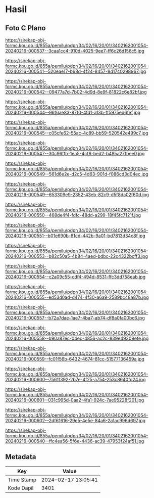 # Hasil

## Foto C Plano

https://sirekap-obj-formc.kpu.go.id/855a/pemilu/pdpr/34/02/16/20/01/3402162001054-20240216-000537--3caa1cc4-910d-4025-9ee7-ff6c26d156c5.jpg

https://sirekap-obj-formc.kpu.go.id/855a/pemilu/pdpr/34/02/16/20/01/3402162001054-20240216-000541--520eae17-b68d-4f24-8457-8d1740298967.jpg

https://sirekap-obj-formc.kpu.go.id/855a/pemilu/pdpr/34/02/16/20/01/3402162001054-20240216-000542--09477a7d-7b02-4d9d-8e9f-81822c6e82bf.jpg

https://sirekap-obj-formc.kpu.go.id/855a/pemilu/pdpr/34/02/16/20/01/3402162001054-20240216-000544--96f6ae83-87f0-4fd1-a13b-ff5975ed6fef.jpg

https://sirekap-obj-formc.kpu.go.id/855a/pemilu/pdpr/34/02/16/20/01/3402162001054-20240216-000545--c05cfe62-55ac-4c89-bb59-520542e499c7.jpg

https://sirekap-obj-formc.kpu.go.id/855a/pemilu/pdpr/34/02/16/20/01/3402162001054-20240216-000547--30c96ffb-1ea5-4cf6-bed2-b485a27fbee0.jpg

https://sirekap-obj-formc.kpu.go.id/855a/pemilu/pdpr/34/02/16/20/01/3402162001054-20240216-000549--561d6e2e-d2c5-4d63-901d-f086cd3d04ec.jpg

https://sirekap-obj-formc.kpu.go.id/855a/pemilu/pdpr/34/02/16/20/01/3402162001054-20240216-000549--653309e9-2352-43eb-82c9-d5f8da02f60d.jpg

https://sirekap-obj-formc.kpu.go.id/855a/pemilu/pdpr/34/02/16/20/01/3402162001054-20240216-000550--468de4f4-fdfc-48dd-a299-18f45fc7121f.jpg

https://sirekap-obj-formc.kpu.go.id/855a/pemilu/pdpr/34/02/16/20/01/3402162001054-20240216-000551--b01e690b-61cd-442b-9a01-bd7813d34c8f.jpg

https://sirekap-obj-formc.kpu.go.id/855a/pemilu/pdpr/34/02/16/20/01/3402162001054-20240216-000553--b82c50a5-4b84-4aed-bdbc-22c4322bcff3.jpg

https://sirekap-obj-formc.kpu.go.id/855a/pemilu/pdpr/34/02/16/20/01/3402162001054-20240216-000554--c2a09c55-cdf4-494d-8531-ffc3dd758eab.jpg

https://sirekap-obj-formc.kpu.go.id/855a/pemilu/pdpr/34/02/16/20/01/3402162001054-20240216-000555--ed53d0ad-d474-4f30-a6a9-2589bc48a87b.jpg

https://sirekap-obj-formc.kpu.go.id/855a/pemilu/pdpr/34/02/16/20/01/3402162001054-20240216-000557--b72a7dae-1ae7-4ba7-ab74-df8a0fa00bc6.jpg

https://sirekap-obj-formc.kpu.go.id/855a/pemilu/pdpr/34/02/16/20/01/3402162001054-20240216-000558--b90a87ec-04ec-4856-ac2c-839e49309efe.jpg

https://sirekap-obj-formc.kpu.go.id/855a/pemilu/pdpr/34/02/16/20/01/3402162001054-20240216-000559--fc01f56b-6432-4674-81cc-51577136459a.jpg

https://sirekap-obj-formc.kpu.go.id/855a/pemilu/pdpr/34/02/16/20/01/3402162001054-20240216-000600--7561f392-2b7e-4f25-a754-253c8640fd24.jpg

https://sirekap-obj-formc.kpu.go.id/855a/pemilu/pdpr/34/02/16/20/01/3402162001054-20240216-000601--031c995d-0aa2-4fa1-924c-7ae95228f201.jpg

https://sirekap-obj-formc.kpu.go.id/855a/pemilu/pdpr/34/02/16/20/01/3402162001054-20240216-000602--2df61616-29e5-4e5e-84a6-2a1ac996d697.jpg

https://sirekap-obj-formc.kpu.go.id/855a/pemilu/pdpr/34/02/16/20/01/3402162001054-20240216-000540--ffc4ea56-5f6e-4436-ac39-47953f24af51.jpg


## Metadata

| Key        | Value               |
| ---------- | ------------------- |
| Time Stamp | 2024-02-17 13:05:41 |
| Kode Dapil | 3401                |



